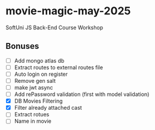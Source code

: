 # movie-magic-may-2025
SoftUni JS Back-End Course Workshop

## Bonuses
 - [ ] Add mongo atlas db
 - [ ] Extract routes to external routes file
 - [ ] Auto login on register
 - [ ] Remove gen salt
 - [ ] make jwt async
 - [ ] Add rePassword validation (first with model validation)
 - [x] DB Movies Filtering
 - [x] Filter already attached cast
 - [ ] Extract rotues
 - [ ] Name in movie

